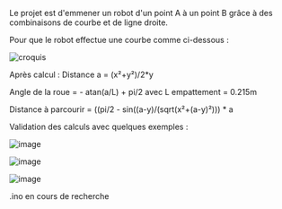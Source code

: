 Le projet est d'emmener un robot d'un point A à un point B grâce à des combinaisons de courbe et de ligne droite.

Pour que le robot effectue une courbe comme ci-dessous :

![croquis](https://github.com/fpalaric/RobotRoulant/assets/36034881/342cbd68-2b4f-46f5-9b8f-37dc5af9ad8f)


Après calcul : 
Distance a = (x²+y²)/2*y

Angle de la roue = - atan(a/L) + pi/2 avec L empattement = 0.215m

Distance à parcourir = ((pi/2 - sin((a-y)/(sqrt(x²+(a-y)²))) * a

Validation des calculs avec quelques exemples :

![image](https://github.com/fpalaric/RobotRoulant/assets/36034881/419d4b4a-9475-4718-a995-409c77800c21)

![image](https://github.com/fpalaric/RobotRoulant/assets/36034881/0a75e4d4-2af1-4bdc-b51c-b34b7c92ec9a)

![image](https://github.com/fpalaric/RobotRoulant/assets/36034881/15476558-2578-49e2-a3cf-b919f0bfda8d)


.ino en cours de recherche
